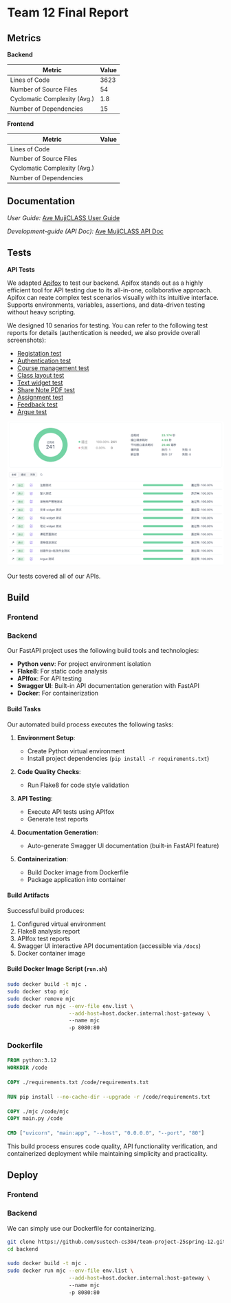 # Team 12 Final Report

## Metrics

**Backend**

| Metric                       | Value |
| ---------------------------- | ----- |
| Lines of Code                | 3623  |
| Number of Source Files       | 54    |
| Cyclomatic Complexity (Avg.) | 1.8   |
| Number of Dependencies       | 15    |

**Frontend**

| Metric                       | Value |
| ---------------------------- | ----- |
| Lines of Code                |       |
| Number of Source Files       |       |
| Cyclomatic Complexity (Avg.) |       |
| Number of Dependencies       |       |

## Documentation

*User Guide:* [Ave MujiCLASS User Guide](https://github.com/sustech-cs304/team-project-25spring-12/wiki)

*Development-guide (API Doc):* [Ave MujiCLASS API Doc](https://apifox.com/apidoc/shared/83671614-bb25-433f-b697-aad585f059cf)

## Tests

**API Tests**

We adapted [Apifox](https://apifox.com/) to test our backend. Apifox stands out as a highly efficient tool for API testing due to its all-in-one, collaborative approach. Apifox can reate complex test scenarios visually with its intuitive interface. Supports environments, variables, assertions, and data-driven testing without heavy scripting.

We designed 10 senarios for testing. You can refer to the following test reports for details (authentication is needed, we also provide overall screenshots):

- [Registation test](https://app.apifox.com/link/project/5946426/api-test/test-report/11952570?branchId=5634400)
- [Authentication test](https://app.apifox.com/link/project/5946426/api-test/test-report/11952604?branchId=5634400)
- [Course management test](https://app.apifox.com/link/project/5946426/api-test/test-report/11955087?branchId=5634400)
- [Class layout test](https://app.apifox.com/link/project/5946426/api-test/test-report/11955088?branchId=5634400)
- [Text widget test](https://app.apifox.com/link/project/5946426/api-test/test-report/11956008?branchId=5634400)
- [Share Note PDF test](https://app.apifox.com/link/project/5946426/api-test/test-report/11956014?branchId=5634400)
- [Assignment test](https://app.apifox.com/link/project/5946426/api-test/test-report/11956014?branchId=5634400)
- [Feedback test](https://app.apifox.com/link/project/5946426/api-test/test-report/11956012?branchId=5634400)
- [Argue test](https://app.apifox.com/link/project/5946426/api-test/test-report/11956048?branchId=5634400)

![](../../assets/test.png)

Our tests covered all of our APIs.

## Build

### Frontend

### Backend

Our FastAPI project uses the following build tools and technologies:
- **Python venv**: For project environment isolation
- **Flake8**: For static code analysis
- **APIfox**: For API testing
- **Swagger UI**: Built-in API documentation generation with FastAPI
- **Docker**: For containerization

#### Build Tasks

Our automated build process executes the following tasks:

1. **Environment Setup**:
   - Create Python virtual environment
   - Install project dependencies (`pip install -r requirements.txt`)

2. **Code Quality Checks**:
   - Run Flake8 for code style validation

3. **API Testing**:
   - Execute API tests using APIfox
   - Generate test reports

4. **Documentation Generation**:
   - Auto-generate Swagger UI documentation (built-in FastAPI feature)

5. **Containerization**:
   - Build Docker image from Dockerfile
   - Package application into container

#### Build Artifacts

Successful build produces:
1. Configured virtual environment
2. Flake8 analysis report
3. APIfox test reports
4. Swagger UI interactive API documentation (accessible via `/docs`)
5. Docker container image

#### Build Docker Image Script (`run.sh`)
```bash
sudo docker build -t mjc .
sudo docker stop mjc
sudo docker remove mjc
sudo docker run mjc --env-file env.list \
                    --add-host=host.docker.internal:host-gateway \ 
                    --name mjc 
                    -p 8080:80  
```

### Dockerfile
```dockerfile
FROM python:3.12
WORKDIR /code

COPY ./requirements.txt /code/requirements.txt

RUN pip install --no-cache-dir --upgrade -r /code/requirements.txt

COPY ./mjc /code/mjc
COPY main.py /code

CMD ["uvicorn", "main:app", "--host", "0.0.0.0", "--port", "80"]
```

This build process ensures code quality, API functionality verification, and containerized deployment while maintaining simplicity and practicality.

## Deploy

### Frontend

### Backend

We can simply use our Dockerfile for containerizing.

```bash
git clone https://github.com/sustech-cs304/team-project-25spring-12.git
cd backend

sudo docker build -t mjc .
sudo docker run mjc --env-file env.list \
                    --add-host=host.docker.internal:host-gateway \ 
                    --name mjc 
                    -p 8080:80  
```